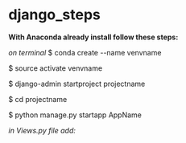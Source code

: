 # django_steps

**With Anaconda already install follow these steps:**

_on terminal_
$ conda create --name venvname

$ source activate venvname

$ django-admin startproject projectname

$ cd projectname

$ python manage.py startapp AppName

 _in Views.py file add:_

 
